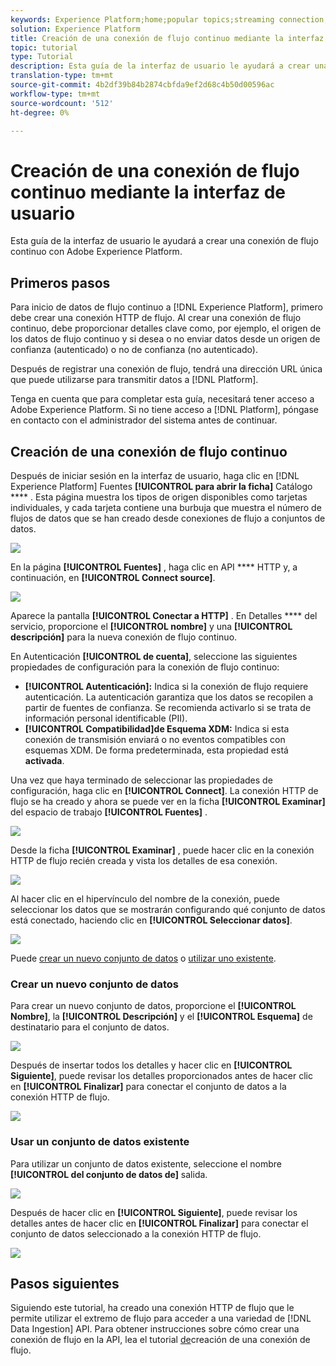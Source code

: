 ```yaml
---
keywords: Experience Platform;home;popular topics;streaming connection;create streaming connection;ui guide;tutorial;create a streaming connection;streaming ingestion;ingestion;
solution: Experience Platform
title: Creación de una conexión de flujo continuo mediante la interfaz de usuario
topic: tutorial
type: Tutorial
description: Esta guía de la interfaz de usuario le ayudará a crear una conexión de flujo continuo con Adobe Experience Platform.
translation-type: tm+mt
source-git-commit: 4b2df39b84b2874cbfda9ef2d68c4b50d00596ac
workflow-type: tm+mt
source-wordcount: '512'
ht-degree: 0%

---
```



# Creación de una conexión de flujo continuo mediante la interfaz de usuario

Esta guía de la interfaz de usuario le ayudará a crear una conexión de flujo continuo con Adobe Experience Platform.

## Primeros pasos

Para inicio de datos de flujo continuo a [!DNL Experience Platform], primero debe crear una conexión HTTP de flujo. Al crear una conexión de flujo continuo, debe proporcionar detalles clave como, por ejemplo, el origen de los datos de flujo continuo y si desea o no enviar datos desde un origen de confianza (autenticado) o no de confianza (no autenticado).

Después de registrar una conexión de flujo, tendrá una dirección URL única que puede utilizarse para transmitir datos a [!DNL Platform].

Tenga en cuenta que para completar esta guía, necesitará tener acceso a Adobe Experience Platform. Si no tiene acceso a [!DNL Platform], póngase en contacto con el administrador del sistema antes de continuar.

## Creación de una conexión de flujo continuo

Después de iniciar sesión en la interfaz de usuario, haga clic en [!DNL Experience Platform] Fuentes **[!UICONTROL para abrir la ficha]** Catálogo **** . Esta página muestra los tipos de origen disponibles como tarjetas individuales, y cada tarjeta contiene una burbuja que muestra el número de flujos de datos que se han creado desde conexiones de flujo a conjuntos de datos.

![](../images/streaming-ingestion/ui/click-sources.png)

En la página **[!UICONTROL Fuentes]** , haga clic en API **** HTTP y, a continuación, en **[!UICONTROL Connect source]**.

![](../images/streaming-ingestion/ui/click-connect-source.png)

Aparece la pantalla **[!UICONTROL Conectar a HTTP]** . En Detalles **** del servicio, proporcione el **[!UICONTROL nombre]** y una **[!UICONTROL descripción]** para la nueva conexión de flujo continuo.

En Autenticación **[!UICONTROL de cuenta]**, seleccione las siguientes propiedades de configuración para la conexión de flujo continuo:

- **[!UICONTROL Autenticación]:** Indica si la conexión de flujo requiere autenticación. La autenticación garantiza que los datos se recopilen a partir de fuentes de confianza. Se recomienda activarlo si se trata de información personal identificable (PII).
- **[!UICONTROL Compatibilidad]de Esquema XDM:** Indica si esta conexión de transmisión enviará o no eventos compatibles con esquemas XDM. De forma predeterminada, esta propiedad está **activada**.

Una vez que haya terminado de seleccionar las propiedades de configuración, haga clic en **[!UICONTROL Connect]**. La conexión HTTP de flujo se ha creado y ahora se puede ver en la ficha **[!UICONTROL Examinar]** del espacio de trabajo **[!UICONTROL Fuentes]** .

![](../images/streaming-ingestion/ui/http-sources-details.png)

Desde la ficha **[!UICONTROL Examinar]** , puede hacer clic en la conexión HTTP de flujo recién creada y vista los detalles de esa conexión.

![](../images/streaming-ingestion/ui/browse-sources.png)

Al hacer clic en el hipervínculo del nombre de la conexión, puede seleccionar los datos que se mostrarán configurando qué conjunto de datos está conectado, haciendo clic en **[!UICONTROL Seleccionar datos]**.

![](../images/streaming-ingestion/ui/select-data.png)

Puede [crear un nuevo conjunto de datos](#create-a-new-dataset) o [utilizar uno existente](#use-an-existing-dataset).

### Crear un nuevo conjunto de datos

Para crear un nuevo conjunto de datos, proporcione el **[!UICONTROL Nombre]**, la **[!UICONTROL Descripción]** y el **[!UICONTROL Esquema]** de destinatario para el conjunto de datos.

![](../images/streaming-ingestion/ui/create-new-dataset.png)

Después de insertar todos los detalles y hacer clic en **[!UICONTROL Siguiente]**, puede revisar los detalles proporcionados antes de hacer clic en **[!UICONTROL Finalizar]** para conectar el conjunto de datos a la conexión HTTP de flujo.

![](../images/streaming-ingestion/ui/review-create-new-dataset.png)

### Usar un conjunto de datos existente

Para utilizar un conjunto de datos existente, seleccione el nombre **[!UICONTROL del conjunto de datos de]** salida.

![](../images/streaming-ingestion/ui/use-existing-dataset.png)

Después de hacer clic en **[!UICONTROL Siguiente]**, puede revisar los detalles antes de hacer clic en **[!UICONTROL Finalizar]** para conectar el conjunto de datos seleccionado a la conexión HTTP de flujo.

![](../images/streaming-ingestion/ui/review-existing-dataset.png)

## Pasos siguientes

Siguiendo este tutorial, ha creado una conexión HTTP de flujo que le permite utilizar el extremo de flujo para acceder a una variedad de [!DNL Data Ingestion] API. Para obtener instrucciones sobre cómo crear una conexión de flujo en la API, lea el tutorial [de](../tutorials/create-streaming-connection.md)creación de una conexión de flujo.
